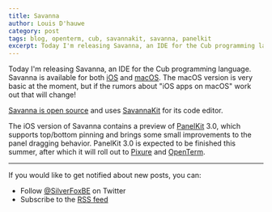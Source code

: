 ```yaml
---
title: Savanna
author: Louis D'hauwe
category: post
tags: blog, openterm, cub, savannakit, savanna, panelkit
excerpt: Today I'm releasing Savanna, an IDE for the Cub programming language ...
---
```


Today I'm releasing Savanna, an IDE for the Cub programming language. Savanna is available for both [iOS](https://itunes.apple.com/app/savanna/id1350247486?mt=8&at=1010lII4) and [macOS](https://itunes.apple.com/app/savanna/id1350247507?mt=12&at=1010lII4). The macOS version is very basic at the moment, but if the rumors about "iOS apps on macOS" work out that will change! 

[Savanna is open source](https://github.com/louisdh/savanna) and uses [SavannaKit](https://github.com/louisdh/savannakit) for its code editor.

The iOS version of Savanna contains a preview of [PanelKit](https://github.com/louisdh/panelkit) 3.0, which supports top/bottom pinning and brings some small improvements to the panel dragging behavior. PanelKit 3.0 is expected to be finished this summer, after which it will roll out to [Pixure](https://itunes.apple.com/app/pixure/id893400841?mt=8&at=1010lII4) and [OpenTerm](https://itunes.apple.com/app/terminal/id1323205755?mt=8&at=1010lII4).

---
If you would like to get notified about new posts, you can:

* Follow [@SilverFoxBE](https://twitter.com/SilverFoxBE) on Twitter
* Subscribe to the [RSS feed](http://silverfox.be/silverfox-rss.xml)